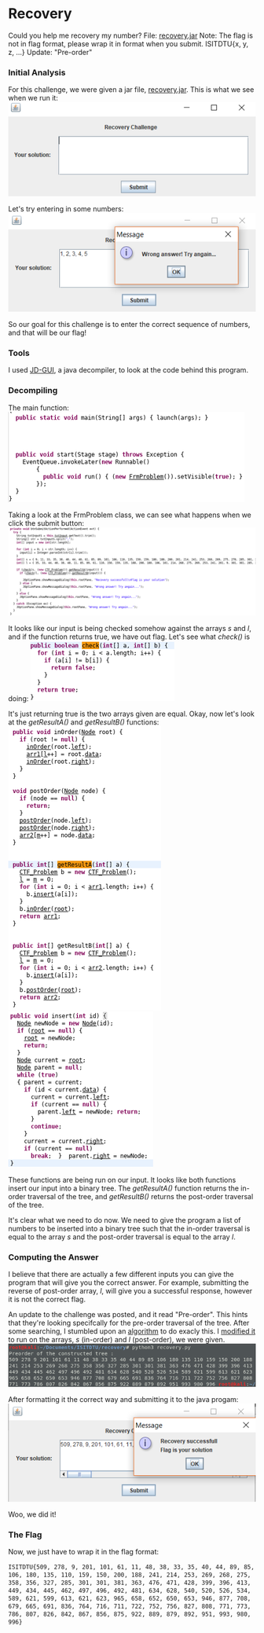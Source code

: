 # Recovery
Could you help me recovery my number?
File: [recovery.jar](recovery.jar)
Note: The flag is not in flag format, please wrap it in format when you submit. ISITDTU{x, y, z, ...}
Update: "Pre-order"


### Initial Analysis
For this challenge, we were given a jar file, [recovery.jar](recovery.jar). This is what we see when we run it:
![1](1.png)

Let's try entering in some numbers:
![2](2.png)

So our goal for this challenge is to enter the correct sequence of numbers, and that will be our flag!


### Tools
I used [JD-GUI](https://github.com/java-decompiler/jd-gui), a java decompiler, to look at the code behind this program. 


### Decompiling
The main function:
![3](3.png)

Taking a look at the FrmProblem class, we can see what happens when we click the submit button:
![4](4.png)

It looks like our input is being checked somehow against the arrays *s* and *l*, and if the function returns true, we have out flag.
Let's see what *check()* is doing:
![5](5.png)

It's just returning true is the two arrays given are equal. Okay, now let's look at the *getResultA()* and *getResultB()* functions:
![6](6.png)
![7](7.png)

These functions are being run on our input. It looks like both functions insert our input into a binary tree. The *getResultA()* function returns the in-order traversal of the tree, and *getResultB()* returns the post-order traversal of the tree.

It's clear what we need to do now. We need to give the program a list of numbers to be inserted into a binary tree such that the in-order traversal is equal to the array *s* and the post-order traversal is equal to the array *l*.


### Computing the Answer
I believe that there are actually a few different inputs you can give the program that will give you the correct answer. For example, submitting the reverse of post-order array, *l*, will give you a successful response, however it is not the correct flag.

An update to the challenge was posted, and it read "Pre-order". This hints that they're looking specifcally for the pre-order traversal of the tree. After some searching, I stumbled upon an [algorithm](https://www.geeksforgeeks.org/construct-a-binary-tree-from-postorder-and-inorder/) to do exacly this. I [modified it](script.py) to run on the arrays, *s* (in-order) and *l* (post-order), we were given.
![8](8.png)

After formatting it the correct way and submitting it to the java progam:
![9](9.png)

Woo, we did it!

### The Flag
Now, we just have to wrap it in the flag format:
```
ISITDTU{509, 278, 9, 201, 101, 61, 11, 48, 38, 33, 35, 40, 44, 89, 85, 106, 180, 135, 110, 159, 150, 200, 188, 241, 214, 253, 269, 268, 275, 358, 356, 327, 285, 301, 301, 381, 363, 476, 471, 428, 399, 396, 413, 449, 434, 445, 462, 497, 496, 492, 481, 634, 628, 540, 520, 526, 534, 589, 621, 599, 613, 621, 623, 965, 658, 652, 650, 653, 946, 877, 708, 679, 665, 691, 836, 764, 716, 711, 722, 752, 756, 827, 808, 771, 773, 786, 807, 826, 842, 867, 856, 875, 922, 889, 879, 892, 951, 993, 980, 996}
```

